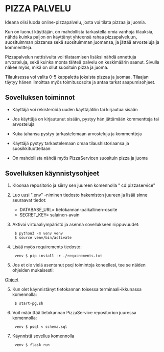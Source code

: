 # PIZZA PALVELU

Ideana olisi luoda online-pizzapalvelu, josta voi tilata pizzaa ja juomia.
 
Kun on luonut käyttäjän, on mahdollista tarkastella omia vanhoja tilauksia, nähdä kuinka paljon on käyttänyt yhteensä rahaa pizzapalveluun,
suosituimman pizzansa sekä suosituimman juomansa, ja jättää arvosteluja ja kommentteja.

Pizzapalvelun nettisivulta voi tilataamisen lisäksi nähdä annettuja arvosteluja, sekä kuinka monta tähteä palvelu on keskimäärin saanut.
Sivulla näkee myös, mikä on ollut suosituin pizza ja juoma.

Tilauksessa voi valita 0-5 kappaletta jokaista pizzaa ja juomaa. Tilaajan täytyy hänen ilmoittaa myös toimitusosoite ja antaa tarkat saapumisohjeet.


## Sovelluksen toiminnot

- Käyttäjä voi rekisteröidä uuden käyttäjätilin tai kirjautua sisään

- Jos käyttäjä on kirjautunut sisään, pystyy hän jättämään kommentteja tai arvosteluja

- Kuka tahansa pystyy tarkastelemaan arvosteluja ja kommentteja

- Käyttäjä pystyy tarkastelemaan omaa tilaushistoriaansa ja suosikkituotteitaan

- On mahdollista nähdä myös PizzaServicen suosituin pizza ja juoma


## Sovelluksen käynnistysohjeet

1. Kloonaa repositorio ja siirry sen juureen komennolla " cd pizzaservice"

2. Luo uusi ".env" -niminen tiedosto hakemiston juureen ja lisää sinne seuraavat tiedot:

    - DATABASE_URL= tietokannan-paikallinen-osoite
    - SECRET_KEY= salainen-avain


3. Aktivoi virtuaaliympäristö ja asenna sovellukseen riippuvuudet:

        $ python3 -m venv venv
        $ source venv/bin/activate

4. Lisää myös requirements tiedosto:
        
        venv $ pip install -r ./requirements.txt

4. Jos et ole vielä asentanut psql toimintoja koneellesi, tee se näiden ohjeiden mukaisesti:

[Ohjeet](https://github.com/hy-tsoha/local-pg)

5. Kun olet käynnistänyt tietokannan toisessa terminaali-ikkunassa komennolla:

        $ start-pg.sh

6. Voit määrittää tietokannan PizzaService repositorion juuressa komennolla:

        venv $ psql < schema.sql

5. Käynnistä sovellus komennolla

        venv $ flask run